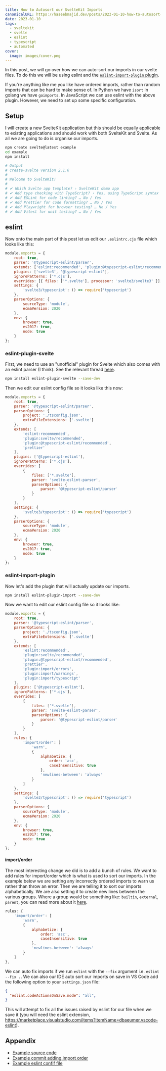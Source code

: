 ```yaml
---
title: How to Autosort our SvelteKit Imports
canonicalURL: https://haseebmajid.dev/posts/2023-01-10-how-to-autosort-our-sveltekit-imports/
date: 2023-01-10
tags:
  - sveltekit
  - svelte
  - eslint
  - typescript
  - automated
cover:
  image: images/cover.png
---
```


In this post, we will go over how we can auto-sort our imports in our svelte files. To do this we will be using eslint and the 
[`eslint-import-plugin` plugin](https://github.com/import-js/eslint-plugin-import/blob/main/docs/rules/order.md).

If you're anything like me you like have ordered imports, rather than random imports that can be hard to make sense of.
In Python we have `isort` in golang we have `goimports`. In JavaScript we can use eslint with the above plugin. However,
we need to set up some specific configuration.

## Setup

I will create a new SvelteKit application but this should be equally applicable to existing applications and should
work with both SvelteKit and Svelte. As all we are going to do is organise our imports.

```bash
npm create svelte@latest example
cd example
npm install

# Output
# create-svelte version 2.1.0
# 
# Welcome to SvelteKit!
# 
# ✔ Which Svelte app template? › SvelteKit demo app
# ✔ Add type checking with TypeScript? › Yes, using TypeScript syntax
# ✔ Add ESLint for code linting? … No / Yes
# ✔ Add Prettier for code formatting? … No / Yes
# ✔ Add Playwright for browser testing? … No / Yes
# ✔ Add Vitest for unit testing? … No / Yes
```

## eslint

Now onto the main part of this post let us edit our `.eslintrc.cjs` file which looks like this:

```js
module.exports = {
	root: true,
	parser: '@typescript-eslint/parser',
	extends: ['eslint:recommended', 'plugin:@typescript-eslint/recommended', 'prettier'],
	plugins: ['svelte3', '@typescript-eslint'],
	ignorePatterns: ['*.cjs'],
	overrides: [{ files: ['*.svelte'], processor: 'svelte3/svelte3' }],
	settings: {
		'svelte3/typescript': () => require('typescript')
	},
	parserOptions: {
		sourceType: 'module',
		ecmaVersion: 2020
	},
	env: {
		browser: true,
		es2017: true,
		node: true
	}
};
```

### eslint-plugin-svelte

First, we need to use an "unofficial" plugin for Svelte which also comes with an eslint parser (I think).
See the relevant thread [here](https://github.com/import-js/eslint-plugin-import/issues/2407#issuecomment-1223394415).

```bash
npm install eslint-plugin-svelte --save-dev
```

Then we edit our eslint config file so it looks like this now:

```js {hl_lines=[3-13,15-23]}
module.exports = {
	root: true,
	parser: '@typescript-eslint/parser',
	parserOptions: {
		project: './tsconfig.json',
		extraFileExtensions: ['.svelte']
	},
	extends: [
		'eslint:recommended',
		'plugin:svelte/recommended',
		'plugin:@typescript-eslint/recommended',
		'prettier'
	],
	plugins: ['@typescript-eslint'],
	ignorePatterns: ['*.cjs'],
	overrides: [
		{
			files: ['*.svelte'],
			parser: 'svelte-eslint-parser',
			parserOptions: {
				parser: '@typescript-eslint/parser'
			}
		}
	],
	settings: {
		'svelte3/typescript': () => require('typescript')
	},
	parserOptions: {
		sourceType: 'module',
		ecmaVersion: 2020
	},
	env: {
		browser: true,
		es2017: true,
		node: true
	}
};
```

### eslint-import-plugin

Now let's add the plugin that will actually update our imports.

```bash
npm install eslint-plugin-import --save-dev
```

Now we want to edit our eslint config file so it looks like:

```js {hl_lines=[12-14,28-39]}
module.exports = {
	root: true,
	parser: '@typescript-eslint/parser',
	parserOptions: {
		project: './tsconfig.json',
		extraFileExtensions: ['.svelte']
	},
	extends: [
		'eslint:recommended',
		'plugin:svelte/recommended',
		'plugin:@typescript-eslint/recommended',
		'prettier',
        'plugin:import/errors',
		'plugin:import/warnings',
        'plugin:import/typescript'
	],
	plugins: ['@typescript-eslint'],
	ignorePatterns: ['*.cjs'],
	overrides: [
		{
			files: ['*.svelte'],
			parser: 'svelte-eslint-parser',
			parserOptions: {
				parser: '@typescript-eslint/parser'
			}
		}
	],
	rules: {
		'import/order': [
			'warn',
			{
				alphabetize: {
					order: 'asc',
					caseInsensitive: true
				},
				'newlines-between': 'always'
			}
		]
	},
	settings: {
		'svelte3/typescript': () => require('typescript')
	},
	parserOptions: {
		sourceType: 'module',
		ecmaVersion: 2020
	},
	env: {
		browser: true,
		es2017: true,
		node: true
	}
};
```

#### import/order

The most interesting change we did is to add a bunch of rules. We want to add rules for import/order which is what is used to sort our imports.
In the example below we are setting any incorrectly ordered imports to warn us rather than throw an error. Then we are telling it to sort
our imports alphabetically. We are also setting it to create new lines between the various groups. Where a group would be something like: 
`builtin`, `external`, `parent`, you can read more about it [here](https://github.com/import-js/eslint-plugin-import/blob/main/docs/rules/order.md#importorder).

```js
rules: {
    'import/order': [
        'warn',
        {
            alphabetize: {
                order: 'asc',
                caseInsensitive: true
            },
            'newlines-between': 'always'
        }
    ]
},
```

We can auto fix imports if we run `eslint` with the `--fix` argument i.e. `eslint --fix .`. We can also our IDE auto sort our imports on save
in VS Code add the following option to your `settings.json` file:

```json
{
  "eslint.codeActionsOnSave.mode": "all",
}
```

This will attempt to fix all the issues raised by eslint for our file when we save it (you will need the eslint extension, https://marketplace.visualstudio.com/items?itemName=dbaeumer.vscode-eslint).


## Appendix

- [Example source code](https://gitlab.com/hmajid2301/blog/-/tree/main/content/posts/2023-01-10-how-to-autosort-our-sveltekit-imports/source_code)
- [Example commit adding import order](https://gitlab.com/bookmarkey/gui/-/commit/db184d8ddd427e81d8884e65c6a5f013bb30ab2c)
- [Example eslint confif file](https://gitlab.com/bookmarkey/gui/-/blob/886f230e0c6c75b6f5f7f9e445205fd90b6fbf33/.eslintrc.cjs)
